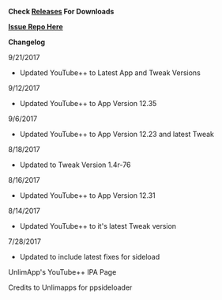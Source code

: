**Check [Releases](https://github.com/JMccormick264/YouTubePP/releases) For Downloads**

**[Issue Repo Here](https://github.com/eni9889/YT-PP-Issues)**

**Changelog**

9/21/2017

 - Updated YouTube++ to Latest App and Tweak Versions

9/12/2017

 - Updated YouTube++ to App Version 12.35

9/6/2017

 - Updated YouTube++ to App Version 12.23 and latest Tweak

8/18/2017

 - Updated to Tweak Version 1.4r-76

8/16/2017

 - Updated YouTube++ to App Version 12.31

8/14/2017

 - Updated YouTube++ to it's latest Tweak version

7/28/2017

 - Updated to include latest fixes for sideload



UnlimApp's YouTube++ IPA Page

Credits to Unlimapps for ppsideloader
